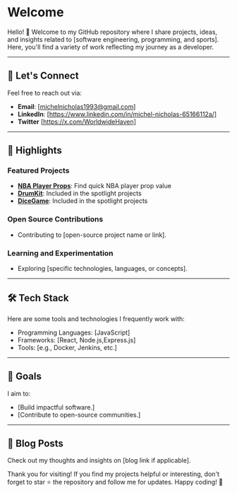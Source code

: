 # Welcome 

Hello! 👋 Welcome to my GitHub repository where I share projects, ideas, and insights related to [software engineering, programming, and sports]. Here, you'll find a variety of work reflecting my journey as a developer.

---

## 🤝 Let's Connect
Feel free to reach out via:
- **Email**: [michelnicholas1993@gmail.com]
- **LinkedIn**: [https://www.linkedin.com/in/michel-nicholas-65166112a/]
- **Twitter** [https://x.com/WorldwideHaven]

---

## 🌟 Highlights

### Featured Projects
- **[NBA Player Props](https://github.com/michelnicholas/PlayerProps)**: Find quick NBA player prop value
- **[DrumKit](https://github.com/michelnicholas/drumkit)**: Included in the spotlight projects
- **[DiceGame](https://github.com/michelnicholas/DiceGame)**: Included in the spotlight projects

### Open Source Contributions
- Contributing to [open-source project name or link].

### Learning and Experimentation
- Exploring [specific technologies, languages, or concepts].

---

## 🛠️ Tech Stack
Here are some tools and technologies I frequently work with:
- Programming Languages: [JavaScript]
- Frameworks: [React, Node.js,Express.js]
- Tools: [e.g., Docker, Jenkins, etc.]

---

## 🚀 Goals
I aim to:
- [Build impactful software.]
- [Contribute to open-source communities.]

---

## 📖 Blog Posts
Check out my thoughts and insights on [blog link if applicable].



Thank you for visiting! If you find my projects helpful or interesting, don't forget to star ⭐ the repository and follow me for updates. Happy coding! 🎉
